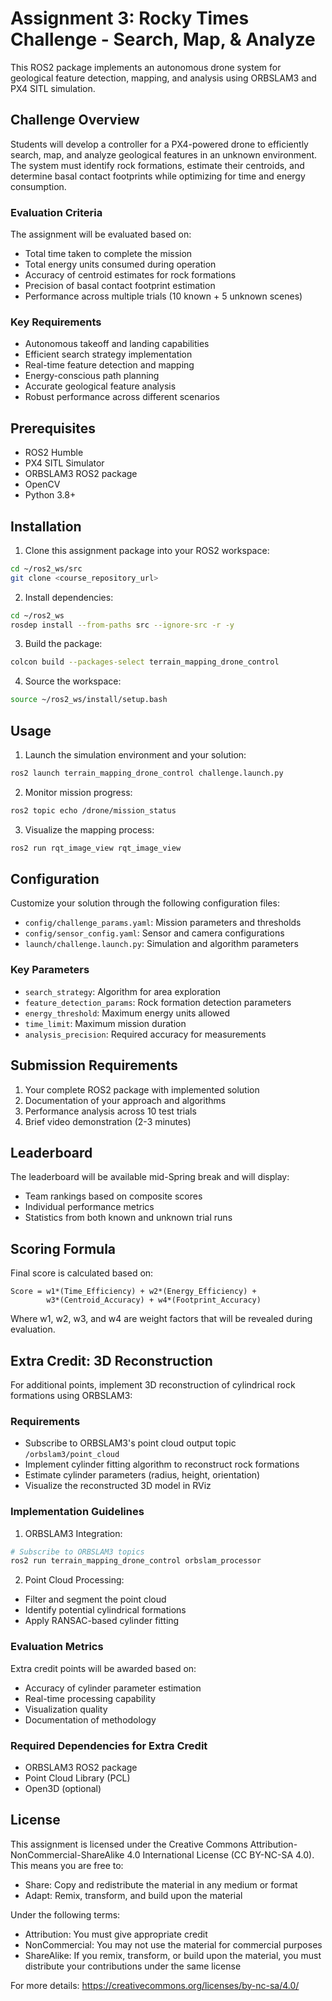 # Assignment 3: Rocky Times Challenge - Search, Map, & Analyze

This ROS2 package implements an autonomous drone system for geological feature detection, mapping, and analysis using ORBSLAM3 and PX4 SITL simulation.

## Challenge Overview

Students will develop a controller for a PX4-powered drone to efficiently search, map, and analyze geological features in an unknown environment. The system must identify rock formations, estimate their centroids, and determine basal contact footprints while optimizing for time and energy consumption.

### Evaluation Criteria

The assignment will be evaluated based on:
- Total time taken to complete the mission
- Total energy units consumed during operation
- Accuracy of centroid estimates for rock formations
- Precision of basal contact footprint estimation
- Performance across multiple trials (10 known + 5 unknown scenes)

### Key Requirements

- Autonomous takeoff and landing capabilities
- Efficient search strategy implementation
- Real-time feature detection and mapping
- Energy-conscious path planning
- Accurate geological feature analysis
- Robust performance across different scenarios

## Prerequisites

- ROS2 Humble
- PX4 SITL Simulator
- ORBSLAM3 ROS2 package
- OpenCV
- Python 3.8+

## Installation

1. Clone this assignment package into your ROS2 workspace:
```bash
cd ~/ros2_ws/src
git clone <course_repository_url>
```

2. Install dependencies:
```bash
cd ~/ros2_ws
rosdep install --from-paths src --ignore-src -r -y
```

3. Build the package:
```bash
colcon build --packages-select terrain_mapping_drone_control
```

4. Source the workspace:
```bash
source ~/ros2_ws/install/setup.bash
```

## Usage

1. Launch the simulation environment and your solution:
```bash
ros2 launch terrain_mapping_drone_control challenge.launch.py
```

2. Monitor mission progress:
```bash
ros2 topic echo /drone/mission_status
```

3. Visualize the mapping process:
```bash
ros2 run rqt_image_view rqt_image_view
```

## Configuration

Customize your solution through the following configuration files:

- `config/challenge_params.yaml`: Mission parameters and thresholds
- `config/sensor_config.yaml`: Sensor and camera configurations
- `launch/challenge.launch.py`: Simulation and algorithm parameters

### Key Parameters

- `search_strategy`: Algorithm for area exploration
- `feature_detection_params`: Rock formation detection parameters
- `energy_threshold`: Maximum energy units allowed
- `time_limit`: Maximum mission duration
- `analysis_precision`: Required accuracy for measurements

## Submission Requirements

1. Your complete ROS2 package with implemented solution
2. Documentation of your approach and algorithms
3. Performance analysis across 10 test trials
4. Brief video demonstration (2-3 minutes)

## Leaderboard

The leaderboard will be available mid-Spring break and will display:
- Team rankings based on composite scores
- Individual performance metrics
- Statistics from both known and unknown trial runs

## Scoring Formula

Final score is calculated based on:
```
Score = w1*(Time_Efficiency) + w2*(Energy_Efficiency) + 
        w3*(Centroid_Accuracy) + w4*(Footprint_Accuracy)
```
Where w1, w2, w3, and w4 are weight factors that will be revealed during evaluation.

## Extra Credit: 3D Reconstruction

For additional points, implement 3D reconstruction of cylindrical rock formations using ORBSLAM3:

### Requirements

- Subscribe to ORBSLAM3's point cloud output topic `/orbslam3/point_cloud`
- Implement cylinder fitting algorithm to reconstruct rock formations
- Estimate cylinder parameters (radius, height, orientation)
- Visualize the reconstructed 3D model in RViz

### Implementation Guidelines

1. ORBSLAM3 Integration:
```bash
# Subscribe to ORBSLAM3 topics
ros2 run terrain_mapping_drone_control orbslam_processor
```

2. Point Cloud Processing:
- Filter and segment the point cloud
- Identify potential cylindrical formations
- Apply RANSAC-based cylinder fitting

### Evaluation Metrics

Extra credit points will be awarded based on:
- Accuracy of cylinder parameter estimation
- Real-time processing capability
- Visualization quality
- Documentation of methodology

### Required Dependencies for Extra Credit
- ORBSLAM3 ROS2 package
- Point Cloud Library (PCL)
- Open3D (optional)

## License

This assignment is licensed under the Creative Commons Attribution-NonCommercial-ShareAlike 4.0 International License (CC BY-NC-SA 4.0). This means you are free to:

- Share: Copy and redistribute the material in any medium or format
- Adapt: Remix, transform, and build upon the material

Under the following terms:
- Attribution: You must give appropriate credit
- NonCommercial: You may not use the material for commercial purposes
- ShareAlike: If you remix, transform, or build upon the material, you must distribute your contributions under the same license

For more details: https://creativecommons.org/licenses/by-nc-sa/4.0/ 